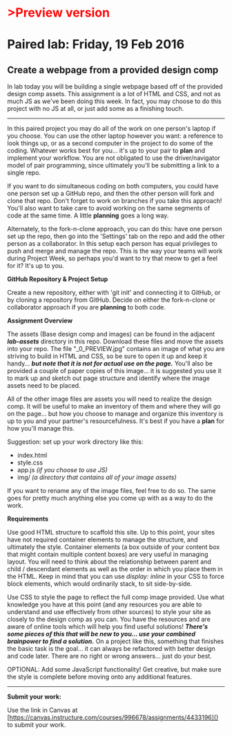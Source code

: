 # <span style="color:red">>Preview version</span>

# Paired lab: Friday, 19 Feb 2016
## Create a webpage from a provided design comp

In lab today you will be building a single webpage based off of the provided design comp assets. This assignment is a lot of HTML and CSS, and not as much JS as we've been doing this week. In fact, you may choose to do this project with no JS at all, or just add some as a finishing touch.

---

In this paired project you may do all of the work on one person's laptop if you choose. You can use the other laptop however you want: a reference to look things up, or as a second computer in the project to do some of the coding. Whatever works best for you... it's up to your pair to **plan** and implement your workflow. You are not obligated to use the driver/navigator model of pair programming, since ultimately you'll be submitting a link to a single repo.

If you want to do simultaneous coding on both computers, you could have one person set up a GitHub repo, and then the other person will fork and clone that repo. Don't forget to work on branches if you take this approach! You'll also want to take care to avoid working on the same segments of code at the same time. A little **planning** goes a long way.

Alternately, to the fork-n-clone approach, you can do this: have one person set up the repo, then go into the 'Settings' tab on the repo and add the other person as a collaborator. In this setup each person has equal privileges to push and merge and manage the repo. This is the way your teams will work during Project Week, so perhaps you'd want to try that meow to get a feel for it? It's up to you.

**GitHub Repository & Project Setup**

Create a new repository, either with 'git init' and connecting it to GitHub, or by cloning a repository from GitHub. Decide on either the fork-n-clone or collaborator approach if you are **planning** to both code.

**Assignment Overview**

The assets (Base design comp and images) can be found in the adjacent ***lab-assets*** directory in this repo. Download these files and move the assets into your repo. The file "_0_PREVIEW.jpg" contains an image of what you are striving to build in HTML and CSS, so be sure to open it up and keep it handy... ***but note that it is not for actual use on the page.*** You'll also be provided a couple of paper copies of this image... it is suggested you use it to mark up and sketch out page structure and identify where the image assets need to be placed.

All of the other image files are assets you will need to realize the design comp. It will be useful to make an inventory of them and where they will go on the page... but how you choose to manage and organize this inventory is up to you and your partner's resourcefulness. It's best if you have a **plan** for how you'll manage this.

Suggestion: set up your work directory like this:

* index.html
* style.css
* app.js *(if you choose to use JS)*
* img/   *(a directory that contains all of your image assets)*

If you want to rename any of the image files, feel free to do so. The same goes for pretty much anything else you come up with as a way to do the work.

**Requirements**

Use good HTML structure to scaffold this site. Up to this point, your sites have not required container elements to manage the structure, and ultimately the style. Container elements (a box outside of your content box that might contain multiple content boxes) are very useful in managing layout. You will need to think about the relationship between parent and child / descendant elements as well as the order in which you place them in the HTML. Keep in mind that you can use *display: inline* in your CSS to force block elements, which would ordinarily stack, to sit side-by-side.

Use CSS to style the page to reflect the full comp image provided. Use what knowledge you have at this point (and any resources you are able to understand and use effectively from other sources) to style your site as closely to the design comp as you can. You have the resources and are aware of online tools which will help you find useful solutions! ***There's some pieces of this that will be new to you... use your combined brainpower to find a solution.*** On a project like this, something that finishes the basic task is the goal... it can always be refactored with better design and code later. There are no right or wrong answers... just do your best.

OPTIONAL: Add some JavaScript functionality! Get creative, but make sure the style is complete before moving onto any additional features.

---

**Submit your work:**

Use the link in Canvas at [https://canvas.instructure.com/courses/996678/assignments/4433196]() to submit your work.
